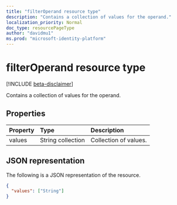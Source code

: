 ```yaml
---
title: "filterOperand resource type"
description: "Contains a collection of values for the operand."
localization_priority: Normal
doc_type: resourcePageType
author: "davidmu1"
ms.prod: "microsoft-identity-platform"
---
```


# filterOperand resource type

[!INCLUDE [beta-disclaimer](../../includes/beta-disclaimer.md)]

Contains a collection of values for the operand.

## Properties
| Property	   | Type	|Description|
|:---------------|:--------|:----------|
|values|String collection|Collection of values.|

## JSON representation

The following is a JSON representation of the resource.

<!-- {
  "blockType": "resource",
  "optionalProperties": [

  ],
  "@odata.type": "microsoft.graph.filterOperand"
}-->

```json
{
  "values": ["String"]
}

```

<!-- uuid: 8fcb5dbc-d5aa-4681-8e31-b001d5168d79
2015-10-25 14:57:30 UTC -->
<!--
{
  "type": "#page.annotation",
  "description": "filterOperand resource",
  "keywords": "",
  "section": "documentation",
  "tocPath": "",
  "suppressions": []
}
-->
